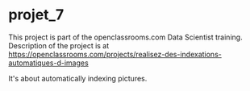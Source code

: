 # projet_7

This project is part of the openclassrooms.com Data Scientist training. Description of the project is at https://openclassrooms.com/projects/realisez-des-indexations-automatiques-d-images

It's about automatically indexing pictures.
